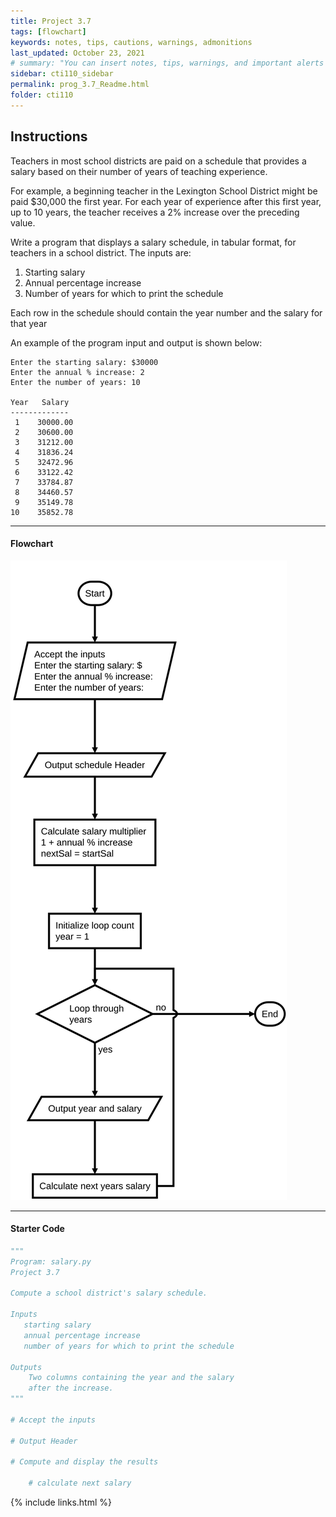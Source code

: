 ```yaml
---
title: Project 3.7
tags: [flowchart]
keywords: notes, tips, cautions, warnings, admonitions
last_updated: October 23, 2021
# summary: "You can insert notes, tips, warnings, and important alerts in your content. These notes are stored as shortcodes made available through the linksrefs.hmtl include."
sidebar: cti110_sidebar
permalink: prog_3.7_Readme.html
folder: cti110
---
```


## Instructions

Teachers in most school districts are paid on a schedule that provides a salary based on their number of years of teaching experience.

For example, a beginning teacher in the Lexington School District might be paid $30,000 the first year. For each year of experience after this first year, up to 10 years, the teacher receives a 2% increase over the preceding value.

Write a program that displays a salary schedule, in tabular format, for teachers in a school district. The inputs are:

1. Starting salary
2. Annual percentage increase
3. Number of years for which to print the schedule

Each row in the schedule should contain the year number and the salary for that year

An example of the program input and output is shown below:

```text
Enter the starting salary: $30000
Enter the annual % increase: 2
Enter the number of years: 10

Year   Salary
-------------
 1    30000.00
 2    30600.00
 3    31212.00
 4    31836.24
 5    32472.96
 6    33122.42
 7    33784.87
 8    34460.57
 9    35149.78
10    35852.78
```

---

#### Flowchart

![flowchart](../../images/cti110_p_3.7_salary.flowchart.svg)

---

#### Starter Code

```python
"""
Program: salary.py
Project 3.7

Compute a school district's salary schedule.

Inputs 
   starting salary
   annual percentage increase
   number of years for which to print the schedule

Outputs
    Two columns containing the year and the salary
    after the increase.
"""

# Accept the inputs

# Output Header

# Compute and display the results

    # calculate next salary

```

{% include links.html %}
